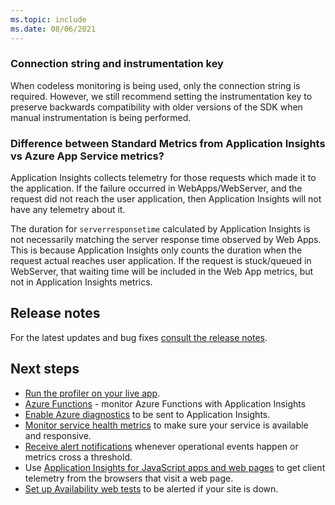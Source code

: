 ```yaml
---
ms.topic: include
ms.date: 08/06/2021
---
```


### Connection string and instrumentation key

When codeless monitoring is being used, only the connection string is required. However, we still recommend setting the instrumentation key to preserve backwards compatibility with older versions of the SDK when manual instrumentation is being performed.

### Difference between Standard Metrics from Application Insights vs Azure App Service metrics?

Application Insights collects telemetry for those requests which made it to the application. If the failure occurred in WebApps/WebServer, and the request did not reach the user application, then Application Insights will not have any telemetry about it.

The duration for `serverresponsetime` calculated by Application Insights is not necessarily matching the server response time observed by Web Apps. This is because Application Insights only counts the duration when the request actual reaches user application. If the request is stuck/queued in WebServer, that waiting time will be included in the Web App metrics, but not in Application Insights metrics.

## Release notes

For the latest updates and bug fixes [consult the release notes](../web-app-extension-release-notes.md).

## Next steps
* [Run the profiler on your live app](../profiler.md).
* [Azure Functions](https://github.com/christopheranderson/azure-functions-app-insights-sample) - monitor Azure Functions with Application Insights
* [Enable Azure diagnostics](../../agents/diagnostics-extension-to-application-insights.md) to be sent to Application Insights.
* [Monitor service health metrics](../../data-platform.md) to make sure your service is available and responsive.
* [Receive alert notifications](../../alerts/alerts-overview.md) whenever operational events happen or metrics cross a threshold.
* Use [Application Insights for JavaScript apps and web pages](../javascript.md) to get client telemetry from the browsers that visit a web page.
* [Set up Availability web tests](../monitor-web-app-availability.md) to be alerted if your site is down.